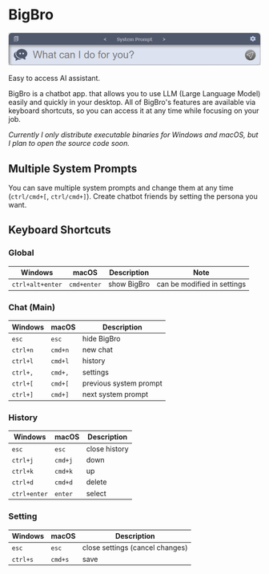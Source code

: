 # BigBro

<img src="screenshot.png" alt="BigBro" width="600"/>

Easy to access AI assistant.

BigBro is a chatbot app. that allows you to use LLM (Large Language Model) easily and quickly in your desktop. All of BigBro's features are available via keyboard shortcuts, so you can access it at any time while focusing on your job.

*Currently I only distribute executable binaries for Windows and macOS, but I plan to open the source code soon.*

## Multiple System Prompts

You can save multiple system prompts and change them at any time (`ctrl/cmd+[`, `ctrl/cmd+]`). Create chatbot friends by setting the persona you want.

## Keyboard Shortcuts

### Global

|Windows|macOS|Description|Note|
|---|---|---|---|
|`ctrl+alt+enter`|`cmd+enter`|show BigBro|can be modified in settings| 

### Chat (Main)

|Windows|macOS|Description|
|---|---|---|
|`esc`|`esc`|hide BigBro|
|`ctrl+n`|`cmd+n`|new chat|
|`ctrl+l`|`cmd+l`|history|
|`ctrl+,`|`cmd+,`|settings|
|`ctrl+[`|`cmd+[`|previous system prompt|
|`ctrl+]`|`cmd+]`|next system prompt|

### History

|Windows|macOS|Description|
|---|---|---|
|`esc`|`esc`|close history|
|`ctrl+j`|`cmd+j`|down|
|`ctrl+k`|`cmd+k`|up|
|`ctrl+d`|`cmd+d`|delete|
|`ctrl+enter`|`enter`|select|

### Setting

|Windows|macOS|Description|
|---|---|---|
|`esc`|`esc`|close settings (cancel changes)|
|`ctrl+s`|`cmd+s`|save|
